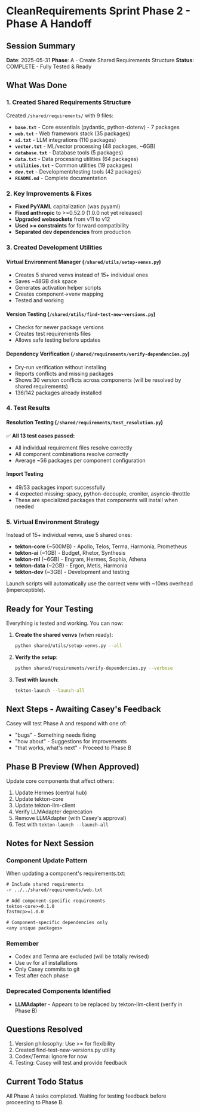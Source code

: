 # CleanRequirements Sprint Phase 2 - Phase A Handoff

## Session Summary
**Date**: 2025-05-31
**Phase**: A - Create Shared Requirements Structure
**Status**: COMPLETE - Fully Tested & Ready

## What Was Done

### 1. Created Shared Requirements Structure
Created `/shared/requirements/` with 9 files:

- **`base.txt`** - Core essentials (pydantic, python-dotenv) - 7 packages
- **`web.txt`** - Web framework stack (35 packages)
- **`ai.txt`** - LLM integrations (110 packages)
- **`vector.txt`** - ML/vector processing (48 packages, ~6GB)
- **`database.txt`** - Database tools (5 packages)
- **`data.txt`** - Data processing utilities (64 packages)
- **`utilities.txt`** - Common utilities (19 packages)
- **`dev.txt`** - Development/testing tools (42 packages)
- **`README.md`** - Complete documentation

### 2. Key Improvements & Fixes
- **Fixed PyYAML** capitalization (was pyyaml)
- **Fixed anthropic** to >=0.52.0 (1.0.0 not yet released)
- **Upgraded websockets** from v11 to v12
- **Used >= constraints** for forward compatibility
- **Separated dev dependencies** from production

### 3. Created Development Utilities

#### Virtual Environment Manager (`/shared/utils/setup-venvs.py`)
- Creates 5 shared venvs instead of 15+ individual ones
- Saves ~48GB disk space
- Generates activation helper scripts
- Creates component→venv mapping
- Tested and working

#### Version Testing (`/shared/utils/find-test-new-versions.py`)
- Checks for newer package versions
- Creates test requirements files
- Allows safe testing before updates

#### Dependency Verification (`/shared/requirements/verify-dependencies.py`)
- Dry-run verification without installing
- Reports conflicts and missing packages
- Shows 30 version conflicts across components (will be resolved by shared requirements)
- 136/142 packages already installed

### 4. Test Results

#### Resolution Testing (`/shared/requirements/test_resolution.py`)
✅ **All 13 test cases passed:**
- All individual requirement files resolve correctly
- All component combinations resolve correctly
- Average ~56 packages per component configuration

#### Import Testing
- 49/53 packages import successfully
- 4 expected missing: spacy, python-decouple, croniter, asyncio-throttle
- These are specialized packages that components will install when needed

### 5. Virtual Environment Strategy
Instead of 15+ individual venvs, use 5 shared ones:
- **tekton-core** (~500MB) - Apollo, Telos, Terma, Harmonia, Prometheus
- **tekton-ai** (~1GB) - Budget, Rhetor, Synthesis
- **tekton-ml** (~6GB) - Engram, Hermes, Sophia, Athena
- **tekton-data** (~2GB) - Ergon, Metis, Harmonia
- **tekton-dev** (~3GB) - Development and testing

Launch scripts will automatically use the correct venv with ~10ms overhead (imperceptible).

## Ready for Your Testing

Everything is tested and working. You can now:

1. **Create the shared venvs** (when ready):
   ```bash
   python shared/utils/setup-venvs.py --all
   ```

2. **Verify the setup**:
   ```bash
   python shared/requirements/verify-dependencies.py --verbose
   ```

3. **Test with launch**:
   ```bash
   tekton-launch --launch-all
   ```

## Next Steps - Awaiting Casey's Feedback

Casey will test Phase A and respond with one of:
- "bugs" - Something needs fixing
- "how about" - Suggestions for improvements
- "that works, what's next" - Proceed to Phase B

## Phase B Preview (When Approved)

Update core components that affect others:
1. Update Hermes (central hub)
2. Update tekton-core
3. Update tekton-llm-client
4. Verify LLMAdapter deprecation
5. Remove LLMAdapter (with Casey's approval)
6. Test with `tekton-launch --launch-all`

## Notes for Next Session

### Component Update Pattern
When updating a component's requirements.txt:
```txt
# Include shared requirements
-r ../../shared/requirements/web.txt

# Add component-specific requirements
tekton-core>=0.1.0
fastmcp>=1.0.0

# Component-specific dependencies only
<any unique packages>
```

### Remember
- Codex and Terma are excluded (will be totally revised)
- Use `uv` for all installations
- Only Casey commits to git
- Test after each phase

### Deprecated Components Identified
- **LLMAdapter** - Appears to be replaced by tekton-llm-client (verify in Phase B)

## Questions Resolved
1. Version philosophy: Use >= for flexibility
2. Created find-test-new-versions.py utility
3. Codex/Terma: Ignore for now
4. Testing: Casey will test and provide feedback

## Current Todo Status
All Phase A tasks completed. Waiting for testing feedback before proceeding to Phase B.
